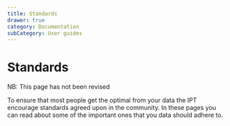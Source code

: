 ```yaml
---
title: Standards
drawer: true
category: Documentation
subCategory: User guides
---
```


# Standards

<p class="comment-warning">NB: This page has not been revised</p>
 
To ensure that most people get the optimal from your data the IPT encourage standards agreed upon in the community. In these pages you can read about some of the important ones that you data should adhere to.
